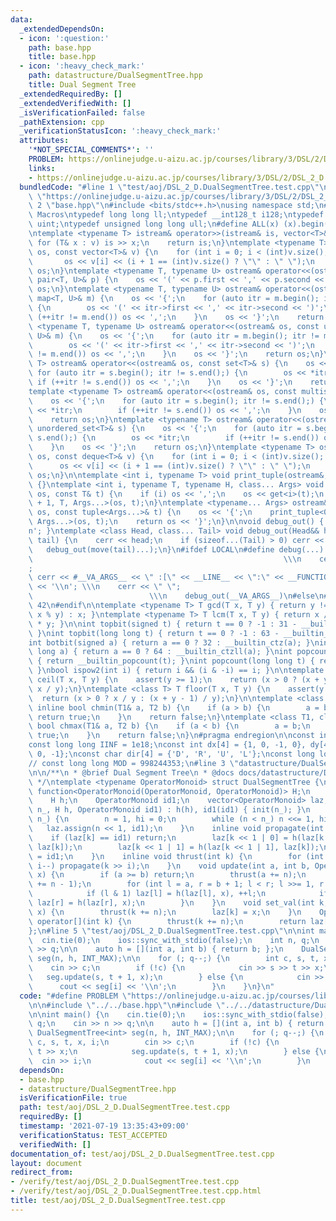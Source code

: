 ```yaml
---
data:
  _extendedDependsOn:
  - icon: ':question:'
    path: base.hpp
    title: base.hpp
  - icon: ':heavy_check_mark:'
    path: datastructure/DualSegmentTree.hpp
    title: Dual Segment Tree
  _extendedRequiredBy: []
  _extendedVerifiedWith: []
  _isVerificationFailed: false
  _pathExtension: cpp
  _verificationStatusIcon: ':heavy_check_mark:'
  attributes:
    '*NOT_SPECIAL_COMMENTS*': ''
    PROBLEM: https://onlinejudge.u-aizu.ac.jp/courses/library/3/DSL/2/DSL_2_D
    links:
    - https://onlinejudge.u-aizu.ac.jp/courses/library/3/DSL/2/DSL_2_D
  bundledCode: "#line 1 \"test/aoj/DSL_2_D.DualSegmentTree.test.cpp\"\n#define PROBLEM\
    \ \"https://onlinejudge.u-aizu.ac.jp/courses/library/3/DSL/2/DSL_2_D\"\n\n#line\
    \ 2 \"base.hpp\"\n#include <bits/stdc++.h>\nusing namespace std;\n#pragma region\
    \ Macros\ntypedef long long ll;\ntypedef __int128_t i128;\ntypedef unsigned int\
    \ uint;\ntypedef unsigned long long ull;\n#define ALL(x) (x).begin(), (x).end()\n\
    \ntemplate <typename T> istream& operator>>(istream& is, vector<T>& v) {\n   \
    \ for (T& x : v) is >> x;\n    return is;\n}\ntemplate <typename T> ostream& operator<<(ostream&\
    \ os, const vector<T>& v) {\n    for (int i = 0; i < (int)v.size(); i++) {\n \
    \       os << v[i] << (i + 1 == (int)v.size() ? \"\" : \" \");\n    }\n    return\
    \ os;\n}\ntemplate <typename T, typename U> ostream& operator<<(ostream& os, const\
    \ pair<T, U>& p) {\n    os << '(' << p.first << ',' << p.second << ')';\n    return\
    \ os;\n}\ntemplate <typename T, typename U> ostream& operator<<(ostream& os, const\
    \ map<T, U>& m) {\n    os << '{';\n    for (auto itr = m.begin(); itr != m.end();)\
    \ {\n        os << '(' << itr->first << ',' << itr->second << ')';\n        if\
    \ (++itr != m.end()) os << ',';\n    }\n    os << '}';\n    return os;\n}\ntemplate\
    \ <typename T, typename U> ostream& operator<<(ostream& os, const unordered_map<T,\
    \ U>& m) {\n    os << '{';\n    for (auto itr = m.begin(); itr != m.end();) {\n\
    \        os << '(' << itr->first << ',' << itr->second << ')';\n        if (++itr\
    \ != m.end()) os << ',';\n    }\n    os << '}';\n    return os;\n}\ntemplate <typename\
    \ T> ostream& operator<<(ostream& os, const set<T>& s) {\n    os << '{';\n   \
    \ for (auto itr = s.begin(); itr != s.end();) {\n        os << *itr;\n       \
    \ if (++itr != s.end()) os << ',';\n    }\n    os << '}';\n    return os;\n}\n\
    template <typename T> ostream& operator<<(ostream& os, const multiset<T>& s) {\n\
    \    os << '{';\n    for (auto itr = s.begin(); itr != s.end();) {\n        os\
    \ << *itr;\n        if (++itr != s.end()) os << ',';\n    }\n    os << '}';\n\
    \    return os;\n}\ntemplate <typename T> ostream& operator<<(ostream& os, const\
    \ unordered_set<T>& s) {\n    os << '{';\n    for (auto itr = s.begin(); itr !=\
    \ s.end();) {\n        os << *itr;\n        if (++itr != s.end()) os << ',';\n\
    \    }\n    os << '}';\n    return os;\n}\ntemplate <typename T> ostream& operator<<(ostream&\
    \ os, const deque<T>& v) {\n    for (int i = 0; i < (int)v.size(); i++) {\n  \
    \      os << v[i] << (i + 1 == (int)v.size() ? \"\" : \" \");\n    }\n    return\
    \ os;\n}\n\ntemplate <int i, typename T> void print_tuple(ostream&, const T&)\
    \ {}\ntemplate <int i, typename T, typename H, class... Args> void print_tuple(ostream&\
    \ os, const T& t) {\n    if (i) os << ',';\n    os << get<i>(t);\n    print_tuple<i\
    \ + 1, T, Args...>(os, t);\n}\ntemplate <typename... Args> ostream& operator<<(ostream&\
    \ os, const tuple<Args...>& t) {\n    os << '{';\n    print_tuple<0, tuple<Args...>,\
    \ Args...>(os, t);\n    return os << '}';\n}\n\nvoid debug_out() { cerr << '\\\
    n'; }\ntemplate <class Head, class... Tail> void debug_out(Head&& head, Tail&&...\
    \ tail) {\n    cerr << head;\n    if (sizeof...(Tail) > 0) cerr << \", \";\n \
    \   debug_out(move(tail)...);\n}\n#ifdef LOCAL\n#define debug(...)           \
    \                                                        \\\n    cerr << \" \"\
    ;                                                                     \\\n   \
    \ cerr << #__VA_ARGS__ << \" :[\" << __LINE__ << \":\" << __FUNCTION__ << \"]\"\
    \ << '\\n'; \\\n    cerr << \" \";                                           \
    \                          \\\n    debug_out(__VA_ARGS__)\n#else\n#define debug(...)\
    \ 42\n#endif\n\ntemplate <typename T> T gcd(T x, T y) { return y != 0 ? gcd(y,\
    \ x % y) : x; }\ntemplate <typename T> T lcm(T x, T y) { return x / gcd(x, y)\
    \ * y; }\n\nint topbit(signed t) { return t == 0 ? -1 : 31 - __builtin_clz(t);\
    \ }\nint topbit(long long t) { return t == 0 ? -1 : 63 - __builtin_clzll(t); }\n\
    int botbit(signed a) { return a == 0 ? 32 : __builtin_ctz(a); }\nint botbit(long\
    \ long a) { return a == 0 ? 64 : __builtin_ctzll(a); }\nint popcount(signed t)\
    \ { return __builtin_popcount(t); }\nint popcount(long long t) { return __builtin_popcountll(t);\
    \ }\nbool ispow2(int i) { return i && (i & -i) == i; }\n\ntemplate <class T> T\
    \ ceil(T x, T y) {\n    assert(y >= 1);\n    return (x > 0 ? (x + y - 1) / y :\
    \ x / y);\n}\ntemplate <class T> T floor(T x, T y) {\n    assert(y >= 1);\n  \
    \  return (x > 0 ? x / y : (x + y - 1) / y);\n}\n\ntemplate <class T1, class T2>\
    \ inline bool chmin(T1& a, T2 b) {\n    if (a > b) {\n        a = b;\n       \
    \ return true;\n    }\n    return false;\n}\ntemplate <class T1, class T2> inline\
    \ bool chmax(T1& a, T2 b) {\n    if (a < b) {\n        a = b;\n        return\
    \ true;\n    }\n    return false;\n}\n#pragma endregion\n\nconst int INF = 1e9;\n\
    const long long IINF = 1e18;\nconst int dx[4] = {1, 0, -1, 0}, dy[4] = {0, 1,\
    \ 0, -1};\nconst char dir[4] = {'D', 'R', 'U', 'L'};\nconst long long MOD = 1000000007;\n\
    // const long long MOD = 998244353;\n#line 3 \"datastructure/DualSegmentTree.hpp\"\
    \n\n/**\n * @brief Dual Segment Tree\n * @docs docs/datastructure/DualSegmentTree.md\n\
    \ */\ntemplate <typename OperatorMonoid> struct DualSegmentTree {\n    typedef\
    \ function<OperatorMonoid(OperatorMonoid, OperatorMonoid)> H;\n    int n, hi;\n\
    \    H h;\n    OperatorMonoid id1;\n    vector<OperatorMonoid> laz;\n    DualSegmentTree(int\
    \ n_, H h, OperatorMonoid id1) : h(h), id1(id1) { init(n_); }\n    void init(int\
    \ n_) {\n        n = 1, hi = 0;\n        while (n < n_) n <<= 1, hi++;\n     \
    \   laz.assign(n << 1, id1);\n    }\n    inline void propagate(int k) {\n    \
    \    if (laz[k] == id1) return;\n        laz[k << 1 | 0] = h(laz[k << 1 | 0],\
    \ laz[k]);\n        laz[k << 1 | 1] = h(laz[k << 1 | 1], laz[k]);\n        laz[k]\
    \ = id1;\n    }\n    inline void thrust(int k) {\n        for (int i = hi; i;\
    \ i--) propagate(k >> i);\n    }\n    void update(int a, int b, OperatorMonoid\
    \ x) {\n        if (a >= b) return;\n        thrust(a += n);\n        thrust(b\
    \ += n - 1);\n        for (int l = a, r = b + 1; l < r; l >>= 1, r >>= 1) {\n\
    \            if (l & 1) laz[l] = h(laz[l], x), ++l;\n            if (r & 1) --r,\
    \ laz[r] = h(laz[r], x);\n        }\n    }\n    void set_val(int k, OperatorMonoid\
    \ x) {\n        thrust(k += n);\n        laz[k] = x;\n    }\n    OperatorMonoid\
    \ operator[](int k) {\n        thrust(k += n);\n        return laz[k];\n    }\n\
    };\n#line 5 \"test/aoj/DSL_2_D.DualSegmentTree.test.cpp\"\n\nint main() {\n  \
    \  cin.tie(0);\n    ios::sync_with_stdio(false);\n    int n, q;\n    cin >> n\
    \ >> q;\n\n    auto h = [](int a, int b) { return b; };\n    DualSegmentTree<int>\
    \ seg(n, h, INT_MAX);\n\n    for (; q--;) {\n        int c, s, t, x, i;\n    \
    \    cin >> c;\n        if (!c) {\n            cin >> s >> t >> x;\n         \
    \   seg.update(s, t + 1, x);\n        } else {\n            cin >> i;\n      \
    \      cout << seg[i] << '\\n';\n        }\n    }\n}\n"
  code: "#define PROBLEM \"https://onlinejudge.u-aizu.ac.jp/courses/library/3/DSL/2/DSL_2_D\"\
    \n\n#include \"../../base.hpp\"\n#include \"../../datastructure/DualSegmentTree.hpp\"\
    \n\nint main() {\n    cin.tie(0);\n    ios::sync_with_stdio(false);\n    int n,\
    \ q;\n    cin >> n >> q;\n\n    auto h = [](int a, int b) { return b; };\n   \
    \ DualSegmentTree<int> seg(n, h, INT_MAX);\n\n    for (; q--;) {\n        int\
    \ c, s, t, x, i;\n        cin >> c;\n        if (!c) {\n            cin >> s >>\
    \ t >> x;\n            seg.update(s, t + 1, x);\n        } else {\n          \
    \  cin >> i;\n            cout << seg[i] << '\\n';\n        }\n    }\n}"
  dependsOn:
  - base.hpp
  - datastructure/DualSegmentTree.hpp
  isVerificationFile: true
  path: test/aoj/DSL_2_D.DualSegmentTree.test.cpp
  requiredBy: []
  timestamp: '2021-07-19 13:35:43+09:00'
  verificationStatus: TEST_ACCEPTED
  verifiedWith: []
documentation_of: test/aoj/DSL_2_D.DualSegmentTree.test.cpp
layout: document
redirect_from:
- /verify/test/aoj/DSL_2_D.DualSegmentTree.test.cpp
- /verify/test/aoj/DSL_2_D.DualSegmentTree.test.cpp.html
title: test/aoj/DSL_2_D.DualSegmentTree.test.cpp
---
```

